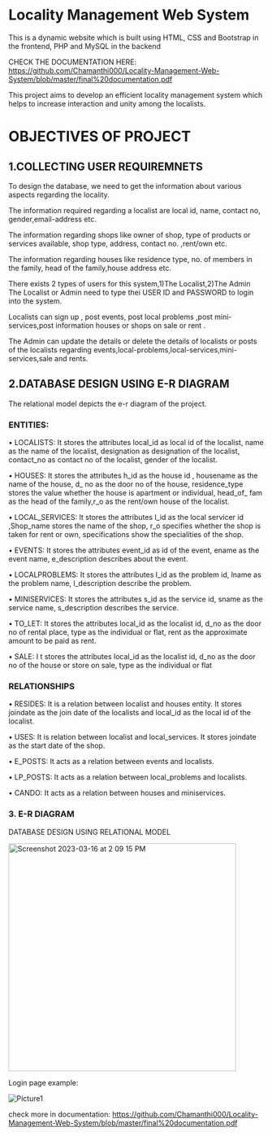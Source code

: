 # Locality Management Web System
This is a dynamic website which is built using HTML, CSS and Bootstrap in the frontend, PHP and MySQL in the backend

CHECK THE DOCUMENTATION HERE: https://github.com/Chamanthi000/Locality-Management-Web-System/blob/master/final%20documentation.pdf

This project aims to develop an efficient locality management
system which helps to increase interaction and unity among the localists.

# OBJECTIVES OF PROJECT
 
## 1.COLLECTING USER REQUIREMNETS

To design the database, we need to get the information about various aspects regarding the locality.

The information required regarding a localist are local id, name, contact no,
gender,email-address etc.

The information regarding shops like owner of shop, type of products or services
available, shop type, address, contact no. ,rent/own etc.

The information regarding houses like residence type, no. of members in the
family, head of the family,house address etc.

There exists 2 types of users for this system,1)The Localist,2)The Admin
The Localist or Admin need to type thei USER ID and PASSWORD to login into the
system.

Localists can sign up , post events, post local problems ,post mini- services,post
information houses or shops on sale or rent .

The Admin can update the details or delete the details of localists or posts of the
localists regarding events,local-problems,local-services,mini-services,sale and
rents.

## 2.DATABASE DESIGN USING E-R DIAGRAM

The relational model depicts the e-r diagram of the project.

### ENTITIES:

• LOCALISTS: It stores the attributes local_id as local id of the localist, name
as the name of the localist, designation as designation of the localist,
contact_no as contact no of the localist, gender of the localist.

• HOUSES: It stores the attributes h_id as the house id , housename as the
name of the house, d_ no as the door no of the house, residence_type
stores the value whether the house is apartment or individual, head_of_
fam as the head of the family,r_o as the rent/own house of the localist.

• LOCAL_SERVICES: It stores the attributes l_id as the local servicer id
,Shop_name stores the name of the shop, r_o specifies whether the shop
is taken for rent or own, specifications show the specialities of the shop.

• EVENTS: It stores the attributes event_id as id of the event, ename as the
event name, e_description describes about the event.

• LOCALPROBLEMS: It stores the attributes l_id as the problem id, lname as
the problem name, l_description describe the problem.

• MINISERVICES: It stores the attributes s_id as the service id, sname as the
service name, s_description describes the service.

• TO_LET: It stores the attributes local_id as the localist id,
d_no as the door no of rental place, type as the individual or flat, rent as
the approximate amount to be paid as rent.

• SALE: I t stores the attributes local_id as the localist id,
d_no as the door no of the house or store on sale, type as the individual or
flat

### RELATIONSHIPS

• RESIDES: It is a relation between localist and houses entity. It stores
joindate as the join date of the localists and local_id as the local id of the
localist.

• USES: It is relation between localist and local_services. It stores joindate as
the start date of the shop.

• E_POSTS: It acts as a relation between events and localists.

• LP_POSTS: It acts as a relation between local_problems and localists.

• CANDO: It acts as a relation between houses and miniservices.

### 3. E-R DIAGRAM

 DATABASE DESIGN USING RELATIONAL MODEL

<img width="448" alt="Screenshot 2023-03-16 at 2 09 15 PM" src="https://user-images.githubusercontent.com/45826511/225713597-39f1bc8d-e602-4050-80fd-837232ff9f3b.png">

Login page example:

 
![Picture1](https://user-images.githubusercontent.com/45826511/225716935-773e832e-de80-413c-bc30-fea8c921e60f.png)


check more in documentation: https://github.com/Chamanthi000/Locality-Management-Web-System/blob/master/final%20documentation.pdf
